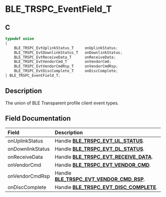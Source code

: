# BLE_TRSPC_EventField_T

## C

```c
typedef union
{
    BLE_TRSPC_EvtUplinkStatus_T     onUplinkStatus;
    BLE_TRSPC_EvtDownlinkStatus_T   onDownlinkStatus;
    BLE_TRSPC_EvtReceiveData_T      onReceiveData;
    BLE_TRSPC_EvtVendorCmd_T        onVendorCmd;
    BLE_TRSPC_EvtVendorCmdRsp_T     onVendorCmdRsp;
    BLE_TRSPC_EvtDiscComplete_T     onDiscComplete;
} BLE_TRSPC_EventField_T;
```

## Description

The union of BLE Transparent profile client event types.


## Field Documentation

|Field|Description|
|:---|:---|
|onUplinkStatus|Handle **[BLE_TRSPC_EVT_UL_STATUS](GUID-0B469A8D-8A15-488F-BAF3-4F2B7CFEA0C1.md)**.|
|onDownlinkStatus|Handle **[BLE_TRSPC_EVT_DL_STATUS](GUID-0B469A8D-8A15-488F-BAF3-4F2B7CFEA0C1.md)**.|
|onReceiveData|Handle **[BLE_TRSPC_EVT_RECEIVE_DATA](GUID-0B469A8D-8A15-488F-BAF3-4F2B7CFEA0C1.md)**.|
|onVendorCmd|Handle **[BLE_TRSPC_EVT_VENDOR_CMD](GUID-0B469A8D-8A15-488F-BAF3-4F2B7CFEA0C1.md)**.|
|onVendorCmdRsp|Handle **[BLE_TRSPC_EVT_VENDOR_CMD_RSP](GUID-0B469A8D-8A15-488F-BAF3-4F2B7CFEA0C1.md)**.|
|onDiscComplete|Handle **[BLE_TRSPC_EVT_DISC_COMPLETE](GUID-0B469A8D-8A15-488F-BAF3-4F2B7CFEA0C1.md)**.|
